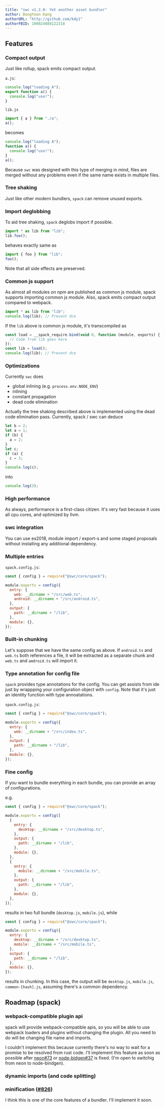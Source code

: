 ```yaml
---
title: "swc v1.2.0: Yet another asset bundler"
author: DongYoon Kang
authorURL: "http://github.com/kdy1"
authorFBID: 100024888122318
---
```


## Features

### Compact output

Just like rollup, spack emits compact output.

`a.js`:

```js
console.log("loading A");
export function a() {
  console.log("use!");
}
```

`lib.js`

```js
import { a } from "./a";
a();
```

becomes

```js
console.log("loading A");
function a() {
  console.log("use!");
}
a();
```

Because `swc` was designed with this type of merging in mind, files are merged without any problems even if the same name exists in multiple files.

### Tree shaking

Just like other modern bundlers, `spack` can remove unused exports.

### Import deglobbing

To aid tree shaking, `spack` deglobs import if possible.

```js
import * as lib from "lib";
lib.foo();
```

behaves exactly same as

```js
import { foo } from "lib";
foo();
```

Note that all side effects are preserved.

### Common js support

As almost all modules on npm are published as common js module, spack supports importing common js module. Also, spack emits compact output compared to webpack.

```js
import * as lib from "lib";
console.log(lib); // Prevent dce
```

If the `lib` above is common js module, it's transcompiled as

```js
const load = __spack_require.bind(void 0, function (module, exports) {
  // Code from lib goes here
});
const lib = load();
console.log(lib); // Prevent dce
```

### Optimizations

Currently `swc` does

- global inlining (e.g. `process.env.NODE_ENV`)
- inlining
- constant propagation
- dead code elimination

Actually the tree shaking described above is implemented using the dead code elimination pass. Currently, spack / swc can deduce

```js
let b = 2;
let a = 1;
if (b) {
  a = 2;
}
let c;
if (a) {
  c = 3;
}
console.log(c);
```

into

```js
console.log(3);
```

### High performance

As always, performance is a first-class citizen. It's very fast because it uses all cpu cores, and optimized by llvm.

### swc integration

You can use es2018, module import / export-s and some staged proposals without installing any additional dependency.

### Multiple entries

`spack.config.js`:

```js
const { config } = require("@swc/core/spack");

module.exports = config({
  entry: {
    web: __dirname + "/src/web.ts",
    android: __dirname + "/src/android.ts",
  },
  output: {
    path: __dirname + "/lib",
  },
  module: {},
});
```

### Built-in chunking

Let's suppose that we have the same config as above. If `android.ts` and `web.ts` both references a file, it will be extracted as a separate chunk and `web.ts` and `amdroid.ts` will import it.

### Type annotation for config file

`spack` provides type annotations for the config. You can get assists from ide just by wrappping your configuration object with `config`. Note that it's just an identity function with type annoatations.

`spack.config.js`:

```js
const { config } = require("@swc/core/spack");

module.exports = config({
  entry: {
    web: __dirname + "/src/index.ts",
  },
  output: {
    path: __dirname + "/lib",
  },
  module: {},
});
```

### Fine config

If you want to bundle everything in each bundle, you can provide an array of configurations.

e.g.

```js
const { config } = require("@swc/core/spack");

module.exports = config([
  {
    entry: {
      desktop: __dirname + "/src/desktop.ts",
    },
    output: {
      path: __dirname + "/lib",
    },
    module: {},
  },
  {
    entry: {
      mobile: __dirname + "/src/mobile.ts",
    },
    output: {
      path: __dirname + "/lib",
    },
    module: {},
  },
]);
```

results in two full bundle (`desktop.js`, `mobile.js`), while

```js
const { config } = require("@swc/core/spack");

module.exports = config({
  entry: {
    desktop: __dirname + "/src/desktop.ts",
    mobile: __dirname + "/src/mobile.ts",
  },
  output: {
    path: __dirname + "/lib",
  },
  module: {},
});
```

results in chunking. In this case, the output will be `desktop.js`, `mobile.js`, `common-[hash].js`, assuming there's a common dependency.

## Roadmap (spack)

### webpack-compatible plugin api

spack will provide webpack-compatible apis, so you will be able to use webpack loaders and plugins without changing the plugin. All you need to do will be changing file name and imports.

I couldn't implement this because currently there's no way to wait for a promise to be resolved from rust code.
I'll implement this feature as soon as possible after [neon#73](https://github.com/neon-bindings/neon/issues/73) or [node-bidgen#37](https://github.com/infinyon/node-bindgen/issues/37) is fixed. (I'm open to switchig from neon to node-bindgen).

### dynamic imports (and code splitting)

### minification ([#826](https://github.com/swc-project/swc/pull/826))

I think this is one of the core features of a bundler. I'll implement it soon.
